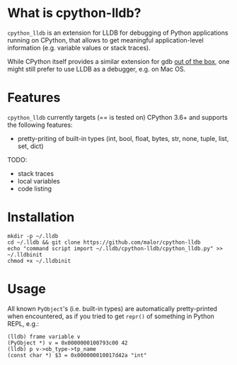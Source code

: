 What is cpython-lldb?
=====================

`cpython_lldb` is an extension for LLDB for debugging of Python applications
running on CPython, that allows to get meaningful application-level information
(e.g. variable values or stack traces).

While CPython itself provides a similar extension for gdb [out of the box](
https://github.com/python/cpython/blob/master/Tools/gdb/libpython.py),
one might still prefer to use LLDB as a debugger, e.g. on Mac OS.


Features
========

`cpython_lldb` currently targets (== is tested on) CPython 3.6+ and supports
 the following features:

* pretty-priting of built-in types (int, bool, float, bytes, str, none, tuple, list, set, dict)

TODO:

* stack traces
* local variables
* code listing


Installation
============

```shell
mkdir -p ~/.lldb
cd ~/.lldb && git clone https://github.com/malor/cpython-lldb
echo "command script import ~/.lldb/cpython-lldb/cpython_lldb.py" >> ~/.lldbinit
chmod +x ~/.lldbinit
```

Usage
=====

All known `PyObject`'s (i.e. built-in types) are automatically pretty-printed
when encountered, as if you tried to get `repr()` of something in Python REPL,
e.g.:

```
(lldb) frame variable v
(PyObject *) v = 0x0000000100793c00 42
(lldb) p v->ob_type->tp_name
(const char *) $3 = 0x000000010017d42a "int"
```
